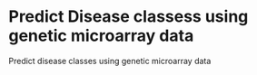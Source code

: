 # Predict Disease classess using genetic microarray data
Predict disease classes using genetic microarray data
